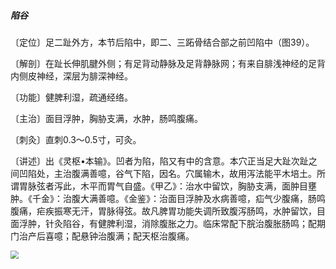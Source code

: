 ##### 陷谷

〔定位〕足二趾外方，本节后陷中，即二、三跖骨结合部之前凹陷中（图39）。

〔解剖〕在趾长伸肌腱外侧；有足背动静脉及足背静脉网；有来自腓浅神经的足背内侧皮神经，深层为腓深神经。

〔功能〕健脾利湿，疏通经络。

〔主治〕面目浮肿，胸胁支满，水肿，肠鸣腹痛。

〔刺灸〕直刺0.3〜0.5寸，可灸。

〔讲述〕出《灵枢•本输》。凹者为陷，陷又有中的含意。本穴正当足大趾次趾之间凹陷处，主治腹满善噫，谷气下陷，因名。穴属输木，故用泻法能平木培土。所谓胃脉弦者泻此，木平而胃气自盛。《甲乙》：治水中留饮，胸胁支满，面肿目壅肿。《千金》：治腹大满善噫。《金鉴》：治面目浮肿及水病善噫，疝气少腹痛，肠鸣腹痛，疟疾振寒无汗，胃脉得弦。故凡脾胃功能失调所致腹泻肠鸣，水肿留饮，目面浮肿，针灸陷谷，有健脾利湿，消除腹胀之力。临床常配下脘治腹胀肠鸣；配期门治产后喜噫；配悬钟治腹满；配天枢治腹痛。

<img src="./img/图39.jpg" style="zoom:80%;" />